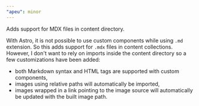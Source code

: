 ```yaml
---
"apeu": minor
---
```


Adds support for MDX files in content directory.

With Astro, it is not possible to use custom components while using `.md` extension. So this adds support for `.mdx` files in content collections. However, I don't want to rely on imports inside the content directory so a few customizations have been added:

- both Markdown syntax and HTML tags are supported with custom components,
- images using relative paths will automatically be imported,
- images wrapped in a link pointing to the image source will automatically be updated with the built image path.

